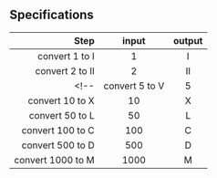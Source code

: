 ## Specifications
|Step | input | output|
|-----:|:-----:|:----:|
|convert 1 to I| 1| I|
|convert 2 to II|2|II|
<!-- |convert 5 to V| 5| V|
|convert 10 to X| 10| X|
|convert 50 to L| 50| L|
|convert 100 to C| 100| C|
|convert 500 to D| 500| D|
|convert 1000 to M| 1000| M| -->
